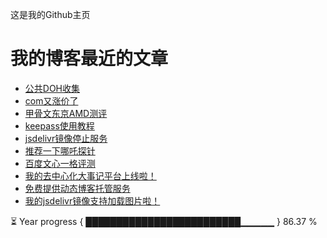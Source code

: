 这是我的Github主页
# 我的博客最近的文章
<!-- BLOG-POST-LIST:START -->
- [公共DOH收集](https://www.codeqihan.com/post/DOH-shou-ji/)
- [com又涨价了](https://www.codeqihan.com/post/com-zhangjia-2024/)
- [甲骨文东京AMD测评](https://www.codeqihan.com/post/oracle-jp-rongheguai/)
- [keepass使用教程](https://www.codeqihan.com/post/keepass/)
- [jsdelivr镜像停止服务](https://www.codeqihan.com/post/jsdelivr-jing-xiang-tin-zhi-fu-wu/)
- [推荐一下哪吒探针](https://www.codeqihan.com/post/tui-jian-yi-xia-ne-zha-tan-zhen/)
- [百度文心一格评测](https://www.codeqihan.com/post/wenxinyige/)
- [我的去中心化大事记平台上线啦！](https://www.codeqihan.com/post/quzhongxinhuadashiji/)
- [免费提供动态博客托管服务](https://www.codeqihan.com/post/mianfeidongtaiboketuoguan/)
- [我的jsdelivr镜像支持加载图片啦！](https://www.codeqihan.com/post/58/)
<!-- BLOG-POST-LIST:END -->
<!--START_SECTION:progressBar-->
⏳ Year progress { █████████████████████████▁▁▁▁▁ } 86.37 %

<!--END_SECTION:progressBar-->
